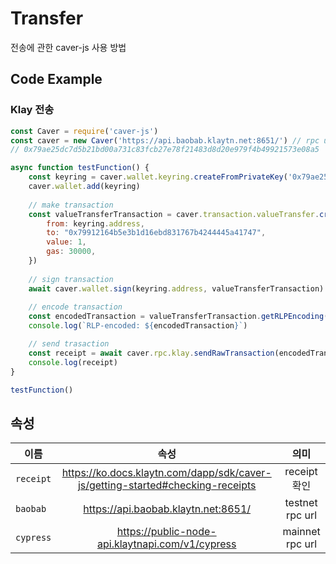 # Transfer 
 전송에 관한 caver-js 사용 방법

## Code Example
### Klay 전송
``` javascript
const Caver = require('caver-js')
const caver = new Caver('https://api.baobab.klaytn.net:8651/') // rpc url
// 0x79ae25dc7d5b21bd00a731c83fcb27e78f21483d8d20e979f4b49921573e08a5

async function testFunction() {
    const keyring = caver.wallet.keyring.createFromPrivateKey('0x79ae25dc7d5b21bd00a731c83fcb27e78f21483d8d20e979f4b49921573e08a5')
    caver.wallet.add(keyring)
    
    // make transaction
    const valueTransferTransaction = caver.transaction.valueTransfer.create({
        from: keyring.address,
        to: "0x79912164b5e3b1d16ebd831767b4244445a41747",
        value: 1,
        gas: 30000,
    })
    
    // sign transaction
    await caver.wallet.sign(keyring.address, valueTransferTransaction)
    
    // encode transaction
    const encodedTransaction = valueTransferTransaction.getRLPEncoding()
    console.log(`RLP-encoded: ${encodedTransaction}`)

    // send trasaction
    const receipt = await caver.rpc.klay.sendRawTransaction(encodedTransaction)
    console.log(receipt)
}

testFunction()
```
## 속성
이름 | 속성 | 의미
--- | :---: | :---:
`receipt` | https://ko.docs.klaytn.com/dapp/sdk/caver-js/getting-started#checking-receipts | receipt 확인
`baobab` | https://api.baobab.klaytn.net:8651/ | testnet rpc url
`cypress` | https://public-node-api.klaytnapi.com/v1/cypress | mainnet rpc url
